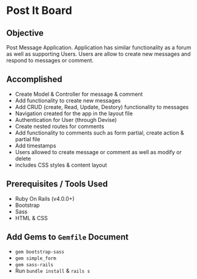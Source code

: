 # Post It Board

## Objective

Post Message Application. Application has similar functionality as a forum as well as supporting Users.
Users are allow to create new messages and respond to messages or comment.

## Accomplished
* Create Model & Controller for message & comment
* Add functionality to create new messages
* Add CRUD (create, Read, Update, Destory) functionality to messages
* Navigation created for the app in the layout file
* Authentication for User (through Devise)
* Create nested routes for comments
* Add functionality to comments such as form partial, create action & partial file
* Add timestamps
* Users allowed to create message or comment as well as modify or delete
* includes CSS styles & content layout

## Prerequisites / Tools Used
* Ruby On Rails (v4.0.0+)
* Bootstrap
* Sass
* HTML & CSS

## Add Gems to `Gemfile` Document
* `gem bootstrap-sass`
* `gem simple_form`
* `gem sass-rails`
* Run `bundle install` & `rails s`
